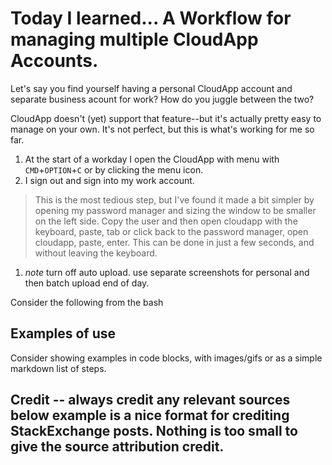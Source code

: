 # Today I learned... A Workflow for managing multiple CloudApp Accounts.

Let's say you find yourself having a personal CloudApp account and separate business acount for work? How do you juggle between the two?

CloudApp doesn't (yet) support that feature--but it's actually pretty easy to manage on your own. It's not perfect, but this is what's working for me so far.

1. At the start of a workday I open the CloudApp with menu with `CMD`+`OPTION`+`C` or by clicking the menu icon.
1. I sign out and sign into my work account.
> This is the most tedious step, but I've found it made a bit simpler by opening my password manager and sizing the window to be smaller on the left side.
Copy the user and then open cloudapp with the keyboard, paste, tab or click back to the password manager, open cloudapp, paste, enter. This can be done in just a few seconds, and without leaving the keyboard.
1. *note* turn off auto upload.
use separate screenshots for personal and then batch upload end of day.

Consider the following from the bash

## Examples of use

Consider showing examples in code blocks, with images/gifs or as a simple markdown list of steps.



## Credit -- always credit any relevant sources below example is a nice format for crediting StackExchange posts. **Nothing is too small to give the source attribution credit.**

